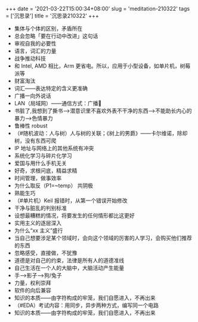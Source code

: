 +++
date = '2021-03-22T15:00:34+08:00'
slug = 'meditation-210322'
tags = ['沉思录']
title = '沉思录210322'
+++

- 集体与个体的区别，矛盾所在
- 总会忽略「要在行动中改进」这句话
- 审视自我的必要性
- 语言，词汇的力量
- 战争推动科技
- 和 Intel, AMD 相比，Arm 更省电。所以，应用于小型设备，如单片机，树莓派等
- 财富淘汰
- 词汇——表达特定的含义更准确
- 广播一向外说话
- LAN（局域网）——通信方式：广播📢
- 书脏了,我想到了撕书——>潜意识里不喜欢外表不干净的东西——>不能助长内心的暴力——>色情暴力
- 鲁棒性 robust
- （#随机波动：人与树）人与树的关联；《树上的男爵》——卡尔维诺，除却树，没有东西可爬
- IP 地址与网络上的其他系统有冲突
- 系统化学习与碎片化学习
- 爱国与用什么手机无关
- 好奇，求根问底，精益求精
- 时间管理，做事效率
- 为什么取反（P1=~temp） 共阴极
- 熟能生巧
- （#单片机）Keil 报错时，从第一个错误开始修改
- 干净与脏乱的判别标准
- 设想最糟糕的情况，将要发生的任何情形都比这更好
- 实用主义的逐层深入
- 为什么“xx 主义”盛行
- 当自己想要涉足某个领域时，会向这个领域的厉害的人学习，会购买他们推荐的东西
- 忽略感受，直接做，不犹豫
- 道德是对自己的约束，法律是所有人的道德准线
- 自己生活在一个人的大脑中，大脑活动产生能量
- 手——>影子——>狗/兔子
- 力量，权利崇拜
- 软件的向后兼容
- 知识的本质——由字符构成的牢笼，我们自愿进入，不再出来
- （#EDA）考试内容：用同步，异步两种方式，编写同一个电路
- 知识的本质——由字符构成的牢笼，我们自愿进入，不再出来
